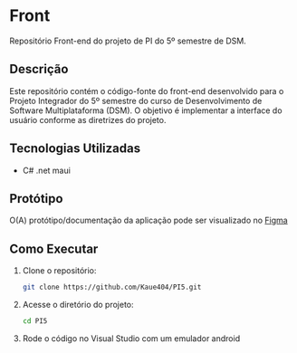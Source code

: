 # Front

Repositório Front-end do projeto de PI do 5º semestre de DSM.

## Descrição

Este repositório contém o código-fonte do front-end desenvolvido para o Projeto Integrador do 5º semestre do curso de Desenvolvimento de Software Multiplataforma (DSM). O objetivo é implementar a interface do usuário conforme as diretrizes do projeto.

## Tecnologias Utilizadas

- C# .net maui

## Protótipo

O(A) protótipo/documentação da aplicação pode ser visualizado no
[Figma](https://www.figma.com/design/tiDSjI9lqf5WrJcjj1hlJ5/PI5?node-id=0-1&p=f&t=KqnyfG5y4qVUqcj5-0)

## Como Executar

1. Clone o repositório:
   ```sh
   git clone https://github.com/Kaue404/PI5.git

2. Acesse o diretório do projeto:
   ```sh
   cd PI5

3. Rode o código no Visual Studio com um emulador android
